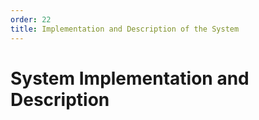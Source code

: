 ```yaml
---
order: 22
title: Implementation and Description of the System
---
```


# System Implementation and Description